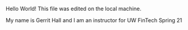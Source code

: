 Hello World!
This file was edited on the local machine.

My name is Gerrit Hall and I am an instructor for UW FinTech Spring 21